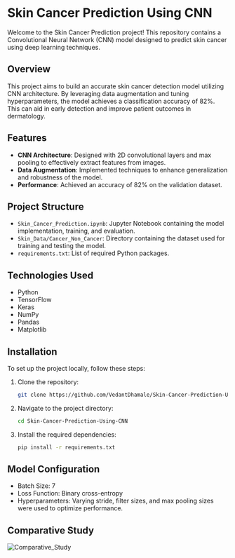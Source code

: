 # Skin Cancer Prediction Using CNN

Welcome to the Skin Cancer Prediction project! This repository contains a Convolutional Neural Network (CNN) model designed to predict skin cancer using deep learning techniques.

## Overview

This project aims to build an accurate skin cancer detection model utilizing CNN architecture. By leveraging data augmentation and tuning hyperparameters, the model achieves a classification accuracy of 82%. This can aid in early detection and improve patient outcomes in dermatology.

## Features

- **CNN Architecture**: Designed with 2D convolutional layers and max pooling to effectively extract features from images.
- **Data Augmentation**: Implemented techniques to enhance generalization and robustness of the model.
- **Performance**: Achieved an accuracy of 82% on the validation dataset.

## Project Structure

- `Skin_Cancer_Prediction.ipynb`: Jupyter Notebook containing the model implementation, training, and evaluation.
- `Skin_Data/Cancer_Non_Cancer`: Directory containing the dataset used for training and testing the model.
- `requirements.txt`: List of required Python packages.

## Technologies Used

- Python
- TensorFlow
- Keras
- NumPy
- Pandas
- Matplotlib

## Installation

To set up the project locally, follow these steps:

1. Clone the repository:
   ```bash
   git clone https://github.com/VedantDhamale/Skin-Cancer-Prediction-Using-CNN.git

2. Navigate to the project directory:
   ```bash
   cd Skin-Cancer-Prediction-Using-CNN

3. Install the required dependencies:
   ```bash
   pip install -r requirements.txt

## Model Configuration
- Batch Size: 7
- Loss Function: Binary cross-entropy
- Hyperparameters: Varying stride, filter sizes, and max pooling sizes were used to optimize performance.

## Comparative Study

![Comparative_Study](Accuracy_Of_Models.png)
